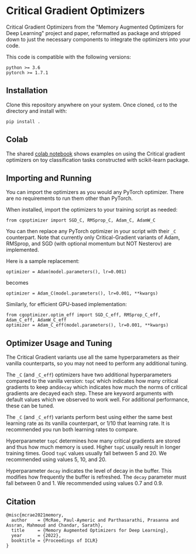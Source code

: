 # Critical Gradient Optimizers

Critical Gradient Optimizers from the "Memory Augmented Optimizers for Deep Learning" project and paper, reformatted as package and stripped down to just the necessary components to integrate the optimizers into your code.

This code is compatible with the following versions:

```
python >= 3.6
pytorch >= 1.7.1
```

## Installation

Clone this repository anywhere on your system. Once cloned, `cd` to the directory and install with:

```
pip install .
```

## Colab

The shared [colab notebook](https://colab.research.google.com/drive/1m8Edr7aAHlBIlAtV2PZRQgnKIcf0VQh5?usp=sharing) shows examples on using the Critical gradient optimizers on toy classification tasks constructed with scikit-learn package. 

## Importing and Running

You can import the optimizers as you would any PyTorch optimizer. There are no requirements to run them other than PyTorch.

When installed, import the optimizers to your training script as needed:

```
from cgoptimizer import SGD_C, RMSprop_C, Adam_C, AdamW_C
```

You can then replace any PyTorch optimizer in your script with their `_C` counterpart. Note that currently only Critical-Gradient variants of Adam, RMSprop, and SGD (with optional momentum but NOT Nesterov) are implemented.

Here is a sample replacement:

```
optimizer = Adam(model.parameters(), lr=0.001)
```

becomes

```
optimizer = Adam_C(model.parameters(), lr=0.001, **kwargs)
```

Similarly, for efficient GPU-based implementation:  

```
from cgoptimizer.optim_eff import SGD_C_eff, RMSprop_C_eff, Adam_C_eff, AdamW_C_eff
optimizer = Adam_C_eff(model.parameters(), lr=0.001, **kwargs)
```

## Optimizer Usage and Tuning

The Critical Gradient variants use all the same hyperparameters as their vanilla counterparts, so you may not need to perform any additional tuning.

The `_C` (and `_C_eff`) optimizers have two additional hyperparameters compared to the vanilla version: `topC` which indicates how many critical gradients to keep and`decay` which indicates how much the norms of critical gradients are decayed each step. These are keyword arguments with default values which we observed to work well. For additional performance, these can be tuned.

The `_C` (and `_C_eff`) variants perform best using either the same best learning rate as its vanilla counterpart, or 1/10 that learning rate. It is recommended you run both learning rates to compare.

Hyperparameter  `topC` determines how many critical gradients are stored and thus how much memory is used. Higher `topC` usually result in longer training times. Good `topC` values usually fall between 5 and 20. We recommended using values 5, 10, and 20.

Hyperparameter `decay` indicates the level of decay in the buffer. This modifies how frequently the buffer is refreshed. The `decay` parameter must fall between 0 and 1. We recommended using values 0.7 and 0.9.

## Citation

```
@misc{mcrae2021memory,
  author    = {McRae, Paul-Aymeric and Parthasarathi, Prasanna and Assran, Mahmoud and Chandar, Sarath},
  title     = {Memory Augmented Optimizers for Deep Learning},
  year      = {2022},
  booktitle = {Proceedings of ICLR}
}
